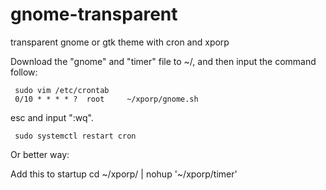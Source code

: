 # gnome-transparent
transparent gnome or gtk theme with cron and xporp

Download the "gnome" and "timer" file to ~/, and then input the command follow:

     sudo vim /etc/crontab
     0/10 * * * * ?  root     ~/xporp/gnome.sh
     
esc and input ":wq".

     sudo systemctl restart cron

Or better way:

Add this to startup
     cd ~/xporp/ | nohup '~/xporp/timer' 

